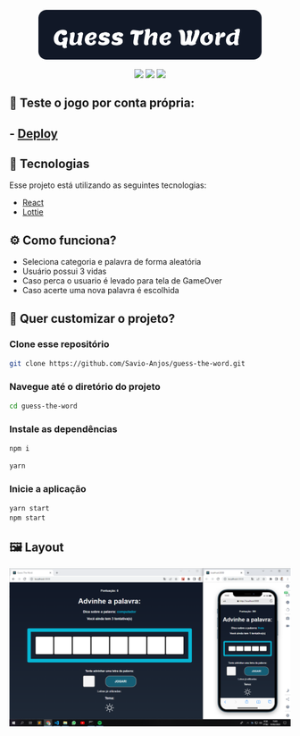 <p align='center'><img width='400' src="./.github/logo.svg"/></p>

 <p align='center'>

<img src="https://img.shields.io/github/repo-size/Savio-Anjos/guess-the-word?color=3B82F6">
<img src="https://img.shields.io/github/languages/count/Savio-Anjos/guess-the-word?color=3B82F6">
<img src="https://img.shields.io/github/last-commit/Savio-Anjos/guess-the-word?color=3B82F6"> 
</p>

## 🚀 Teste o jogo por conta própria:

## - [Deploy](https://guess-the-word-nine.vercel.app/)

## 🚀 Tecnologias
Esse projeto está utilizando as seguintes tecnologias:
    

- [React](https://pt-br.reactjs.org/)
- [Lottie](https://lottiefiles.com/)



## ⚙️ Como funciona?
- Seleciona categoria e palavra de forma aleatória
- Usuário possui 3 vidas
- Caso perca o usuario é levado para tela de GameOver
- Caso acerte uma nova palavra é escolhida

## 🎲 Quer customizar o projeto?
### Clone esse repositório
```bash
git clone https://github.com/Savio-Anjos/guess-the-word.git

```

### Navegue até o diretório do projeto
```bash 
cd guess-the-word
```

### Instale as dependências
```bash
npm i
```
```bash
yarn
```
### Inicie a aplicação 
```bash
yarn start
npm start
```

## 🖼️ Layout
<img src=".github/layout.png" />

